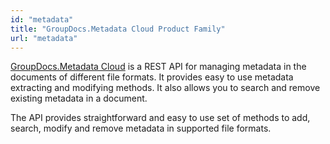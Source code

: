 ```yaml
---
id: "metadata"
title: "GroupDocs.Metadata Cloud Product Family"
url: "metadata"
---
```


[GroupDocs.Metadata Cloud](https://products.groupdocs.cloud/metadata) is a REST API for managing metadata in the documents of different file formats. It provides easy to use metadata extracting and modifying methods. It also allows you to search and remove existing metadata in a document.

The API provides straightforward and easy to use set of methods to add, search, modify and remove metadata in supported file formats.